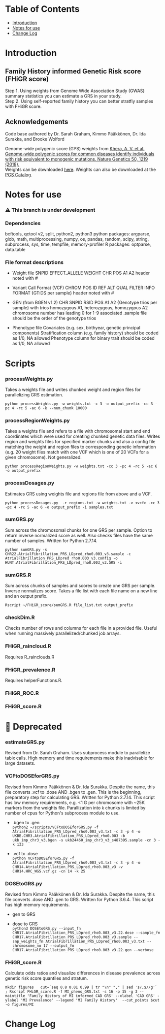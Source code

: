 Table of Contents
=================

   * [Introduction](#introduction)
   * [Notes for use](#notes-for-use)
   * [Change Log](#change-log)


# Introduction

## Family History informed Genetic Risk score (FHiGR score)


Step 1. Using weights from Genome Wide Association Study (GWAS) summary statistics you can estimate a GRS in your study.  
Step 2. Using self-reported family history you can better stratfiy samples with FHiGR score.  

## Acknowledgements
Code base authored by Dr. Sarah Graham, Kimmo Pääkkönen, Dr. Ida Surakka, and Brooke Wolford

Genome-wide polygenic score (GPS) weights from [Khera, A. V. et al. Genome-wide polygenic scores for common diseases identify individuals with risk equivalent to monogenic mutations. Nature Genetics 50, 1219 (2018).](https://doi.org/10.1038/s41588-018-0183-z)   
Weights can be downloaded [here](http://www.broadcvdi.org/informational/data). Weights can also be downloaded at the [PGS Catalog](pgscatalog.org).

# Notes for use

### :warning: This branch is under development

### Dependencies 
bcftools, qctool v2, split, python2, python3
python packages: argparse, glob, math, multiprocessing, numpy, os, pandas, random, scipy, string, subprocess, sys, time, tempfile, memory-profiler
R packages: optparse, data.table  

### File format descriptions 

* Weight file
SNPID EFFECT_ALLELE WEIGHT CHR POS A1 A2
header noted with #

* Variant Call Format (VCF)
CHROM  POS     ID      REF     ALT     QUAL    FILTER  INFO    FORMAT {GT:DS per sample}
header noted with #

* GEN (from BGEN v1.2)
CHR SNPID RSID POS A1 A2 {Genotype trios per sample}
with trios homozygous A1, heterozygous, homozygous A2
chromosome number has leading 0 for 1-9
associated .sample file should be the order of the genotype trios

* Phenotype file
Covariates (e.g. sex, birthyear, genetic principal components)
Stratification column (e.g. family history) should be coded as 1/0, NA allowed
Phenotype column for binary trait should be coded as 1/0, NA allowed

# Scripts

### processWeights.py
Takes a weights file and writes chunked weight and region files for parallelizing GRS estimation. 

`python processWeights.py -w weights.txt -c 3 -o output_prefix -cc 3 -pc 4 -rc 5 -ac 6 -k --num_chunk 10000`

### processRegionWeights.py
Takes a weights file and refers to a file with chromosomal start and end coordinates which were used for creating chunked genetic data files. Writes region and weights files for specified marker chunks and also a config file matching the weight and region files to corresponding genetic information (e.g. 20 weight files match with one VCF which is one of 20 VCFs for a given chromosome). Not generalized.

`python processRegionWeights.py -w weights.txt -cc 3 -pc 4 -rc 5 -ac 6 -o output_prefix`

### processDosages.py
Estimates GRS using weights file and regions file from above and a VCF.

`python processDosages.py  -r regions.txt -w weights.txt -v <vcf> -cc 3 -pc 4 -rc 5 -ac 6 -o output_prefix -i samples.txt`

### sumGRS.py 
Sum across the chromosomal chunks for one GRS per sample. Option to return inverse normalized score as well. Also checks files have the same number of samples. Written for Python 2.7.14.  

`python sumGRS.py -s CHR22.AtrialFibrillation_PRS_LDpred_rho0.003_v3.sample -c AtrialFibrillation_PRS_LDpred_rho0.003_v3.config -o HUNT.AtrialFibrillation_PRS_LDpred_rho0.003_v3.GRS -i`

### sumGRS.R
Sum across chunks of samples and scores to create one GRS per sample. Inverse normalizes score. Takes a file list with each file name on a new line and an output prefix.

 `Rscript ~/FHiGR_score/sumGRS.R file_list.txt output_prefix`
 
### checkDim.R
Checks number of rows and columns for each file in a provided file. Useful when running massively parallelized/chunked job arrays.

### FHiGR_raincloud.R
Requires R_rainclouds.R

### FHiGR_prevalence.R
Requires helperFunctions.R.

### FHiGR_ROC.R

### FHiGR_score.R

# :no_entry_sign: Deprecated

### estimateGRS.py
Revised from Dr. Sarah Graham. Uses subprocess module to parallelize tabix calls. High memory and time requirements make this inadvisable for large datasets.

### VCFtoDOSEforGRS.py 
Revised from Kimmo Pääkkönen & Dr. Ida Surakka. Despite the name, this file converts .vcf to .dose AND .bgen to .gen. This is the beginning, preparatory step for calculating GRS.
Written for Python 2.7.14. This script has low memory requirements, e.g. <1 G per chromosome with ~25K markers from the weights file. Parallization into k chunks is limited by number of cpus for Python's subprocess module to use.

* .bgen to .gen  
`python2 ~/scripts/VCFtoDOSEforGRS.py -f AtrialFibrillation_PRS_LDpred_rho0.003_v3.txt -c 3 -p 4 -o UKBB.CHR3.AtrialFibrillation_PRS_LDpred_rho0.003 -b ukb_imp_chr3_v3.bgen -s ukb24460_imp_chr3_v3_s487395.sample -cn 3 -k 133`

* .vcf to .dose  
`python VCFtoDOSEforGRS.py -f AtrialFibrillation_PRS_LDpred_rho0.003_v3.txt -c 3 -p 4 -o CHR14.AtrialFibrillation_PRS_LDpred_rho0.003_v3 -v CHR14.HRC_WGS.vcf.gz -cn 14 -k 25`

### DOSEtoGRS.py 
Revised from Kimmo Pääkkönen & Dr. Ida Surakka. Despite the name, this file converts .dose AND .gen to GRS. Written for Python 3.6.4. This script has high memory requirements.

* gen to GRS  

* dose to GRS  
`python3 DOSEtoGRS.py --input_fn CHR17.AtrialFibrillation_PRS_LDpred_rho0.003_v3.22.dose --sample_fn CHR17.AtrialFibrillation_PRS_LDpred_rho0.003_v3.sample --snp_weights_fn AtrialFibrillation_PRS_LDpred_rho0.003_v3.txt --chromosome_no 17 --output_fn CHR17.AtrialFibrillation_PRS_LDpred_rho0.003_v3.22.gen --verbose`

### FHiGR_score.R
Calculate odds ratios and visualize differences in disease prevalence across genetic risk score quantiles and stratum.

``
mkdir figures  
cut=`seq 0.8 0.01 0.99 | tr "\n" "," | sed 's/,$//g'` ; Rscript FHiGR_score.R -f MI_pheno_GRS.txt -s 16 -p 15 -g 3 --maintitle 'Family History of MI informed CAD GRS' --xlabel 'CAD GRS' -ylabel 'MI Prevalence' --legend 'MI Family History'  --cut_points $cut -o figures/MI
``

# Change Log
